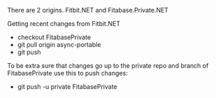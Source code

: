 There are 2 origins. Fitbit.NET and Fitabase.Private.NET

Getting recent changes from Fitbit.NET
* checkout FitabasePrivate
* git pull origin async-portable
* git push

To be extra sure that changes go up to the private repo and branch of FitabasePrivate use this to push changes:
* git push -u private FitabasePrivate
